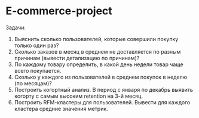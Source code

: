 # E-commerce-project

Задачи:
1. Выяснить сколько пользователей, которые совершили покупку только один раз? 
2. Сколько заказов в месяц в среднем не доставляется по разным причинам (вывести детализацию по причинам)?
3. По каждому товару определить, в какой день недели товар чаще всего покупается.
4. Сколько у каждого из пользователей в среднем покупок в неделю (по месяцам)?
5. Построить когортный анализ. В период с января по декабрь выявить когорту с самым высоким retention на 3-й месяц.
6. Построить RFM-кластеры для пользователей. Вывести для каждого кластера средние значения метрик.
